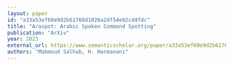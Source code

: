 ```yaml
---
layout: paper
id: "a33a53ef60e9d2b61768d1026a2df54e02cd4fdc"
title: "Araspot: Arabic Spoken Command Spotting"
publication: "ArXiv"
year: 2023
external_url: https://www.semanticscholar.org/paper/a33a53ef60e9d2b61768d1026a2df54e02cd4fdc
authors: "Mahmoud Salhab, H. Harmanani"
---
```

